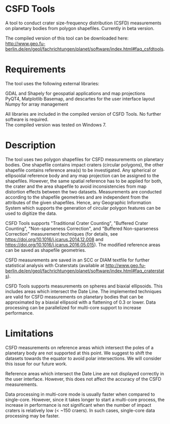 # CSFD Tools
A tool to conduct crater size-frequency distribution (CSFD) measurements on planetary bodies from polygon shapefiles.
Currently in beta version.

The compiled version of this tool can be downloaded here:  
http://www.geo.fu-berlin.de/en/geol/fachrichtungen/planet/software/index.html#faq_csfdtools.

# Requirements

The tool uses the following external libraries: 

GDAL and Shapely for geospatial applications and map projections  
PyQT4, Matplotlib Basemap, and descartes for the user interface layout  
Numpy for array management  

All libraries are included in the compiled version of CSFD Tools. No further software is required.  
The compiled version was tested on Windows 7. 

# Description

The tool uses two polygon shapefiles for CSFD measurements on planetary bodies. One shapefile contains impact craters (circular polygons), the other shapefile contains reference area(s) to be investigated. Any spherical or ellipsoidal reference body and any map projection can be assigned to the shapefiles. However, the same spatial reference has to be applied for both, the crater and the area shapefile to avoid inconsistencies from map distortion effects between the two datasets. Measurements are conducted according to the shapefile geometries and are independent from the attributes of the given shapefiles. Hence, any Geographic Information System which supports the generation of circular polygon features can be used to digitize the data. 

CSFD Tools supports "Traditional Crater Counting", "Buffered Crater Counting", "Non-sparseness Correction", and "Buffered Non-sparseness Correction" measurement techniques (for details, see https://doi.org/10.1016/j.icarus.2014.12.008 and https://doi.org/10.1016/j.icarus.2016.05.015). The modified reference areas can be saved as shapefile geometries. 

CSFD measurements are saved in an SCC or DIAM textfile for further statistical analysis with Craterstats (available at http://www.geo.fu-berlin.de/en/geol/fachrichtungen/planet/software/index.html#faq_craterstats). 

CSFD Tools supports measurements on spheres and biaxial ellipsoids. This includes areas which intersect the Date Line. The implemented techniques are valid for CSFD measurements on planetary bodies that can be approximated by a biaxial ellipsoid with a flattening of 0.3 or lower. Data processing can be parallelized for multi-core support to increase performance. 

# Limitations

CSFD measurements on reference areas which intersect the poles of a planetary body are not supported at this point. We suggest to shift the datasets towards the equator to avoid polar intersections. We will consider this issue for our future work. 

Reference areas which intersect the Date Line are not displayed correctly in the user interface. However, this does not affect the accuracy of the CSFD measurements. 

Data processing in multi-core mode is usually faster when compared to single-core. However, since it takes longer to start a multi-core process, the increase in performance is not significant when the number of impact craters is relatively low (< ~150 craers). In such cases, single-core data processing may be faster. 
